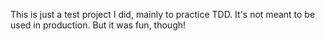 This is just a test project I did, mainly to practice TDD. It's not meant to be used in production. But it was fun, though!
